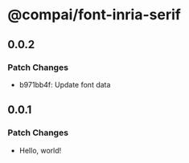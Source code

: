 # @compai/font-inria-serif

## 0.0.2

### Patch Changes

- b971bb4f: Update font data

## 0.0.1

### Patch Changes

- Hello, world!
